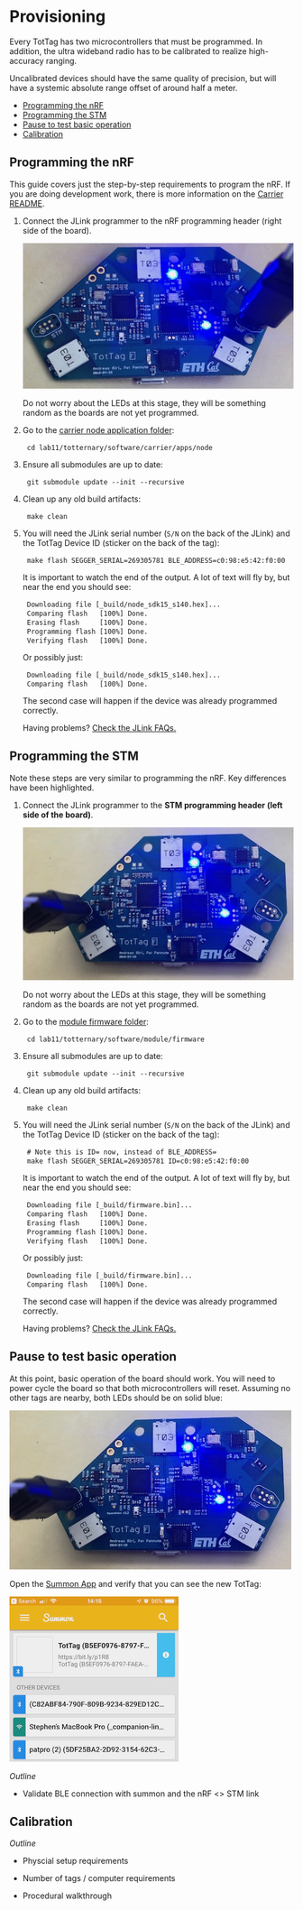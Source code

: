 Provisioning
============

Every TotTag has two microcontrollers that must be programmed. In addition, the
ultra wideband radio has to be calibrated to realize high-accuracy ranging.

Uncalibrated devices should have the same quality of precision, but will have
a systemic absolute range offset of around half a meter.

<!-- npm i -g markdown-toc; markdown-toc -i Provisioning.md -->

<!-- toc -->

- [Programming the nRF](#programming-the-nrf)
- [Programming the STM](#programming-the-stm)
- [Pause to test basic operation](#pause-to-test-basic-operation)
- [Calibration](#calibration)

<!-- tocstop -->

## Programming the nRF

This guide covers just the step-by-step requirements to program the nRF.
If you are doing development work, there is more information on the [Carrier
README](../software/carrier).

1. Connect the JLink programmer to the nRF programming header (right side of the board).

   ![Programmer plugged into nRF side](media/tottag_nrf_connection.jpeg)

   Do not worry about the LEDs at this stage, they will be something random as
   the boards are not yet programmed.

1. Go to the [carrier node application folder](../software/carrier/apps/node):

        cd lab11/totternary/software/carrier/apps/node

1. Ensure all submodules are up to date:

        git submodule update --init --recursive

1. Clean up any old build artifacts:

        make clean

1. You will need the JLink serial number (`S/N` on the back of the JLink) and
   the TotTag Device ID (sticker on the back of the tag):

        make flash SEGGER_SERIAL=269305781 BLE_ADDRESS=c0:98:e5:42:f0:00

   It is important to watch the end of the output. A lot of text will fly by,
   but near the end you should see:

        Downloading file [_build/node_sdk15_s140.hex]...
        Comparing flash   [100%] Done.
        Erasing flash     [100%] Done.
        Programming flash [100%] Done.
        Verifying flash   [100%] Done.

   Or possibly just:

        Downloading file [_build/node_sdk15_s140.hex]...
        Comparing flash   [100%] Done.

   The second case will happen if the device was already programmed correctly.

   Having problems? [Check the JLink FAQs.](./Glossary.md#debugging-jlink-problems)


## Programming the STM

Note these steps are very similar to programming the nRF. Key differences have been highlighted.

1. Connect the JLink programmer to the **STM programming header (left side of the board)**.

   ![Programmer plugged into STM side](media/tottag_idle.jpeg)

   Do not worry about the LEDs at this stage, they will be something random as
   the boards are not yet programmed.

1. Go to the [module firmware folder](../software/module/firmware):

        cd lab11/totternary/software/module/firmware

1. Ensure all submodules are up to date:

        git submodule update --init --recursive

1. Clean up any old build artifacts:

        make clean

1. You will need the JLink serial number (`S/N` on the back of the JLink) and
   the TotTag Device ID (sticker on the back of the tag):

        # Note this is ID= now, instead of BLE_ADDRESS=
        make flash SEGGER_SERIAL=269305781 ID=c0:98:e5:42:f0:00

   It is important to watch the end of the output. A lot of text will fly by,
   but near the end you should see:

        Downloading file [_build/firmware.bin]...
        Comparing flash   [100%] Done.
        Erasing flash     [100%] Done.
        Programming flash [100%] Done.
        Verifying flash   [100%] Done.

   Or possibly just:

        Downloading file [_build/firmware.bin]...
        Comparing flash   [100%] Done.

   The second case will happen if the device was already programmed correctly.

   Having problems? [Check the JLink FAQs.](./Glossary.md#debugging-jlink-problems)


## Pause to test basic operation

At this point, basic operation of the board should work. You will need to power
cycle the board so that both microcontrollers will reset. Assuming no other
tags are nearby, both LEDs should be on solid blue:

![An idle TotTag](media/tottag_idle.jpeg)

Open the [Summon App](Glossary#software-glossary) and verify that you can see
the new TotTag:

![The device list in Summon, with one TotTag showing](media/summon_devicelist.jpeg)


_Outline_

  - Validate BLE connection with summon and the nRF <> STM link

## Calibration

_Outline_

  - Physcial setup requirements

  - Number of tags / computer requirements

  - Procedural walkthrough
